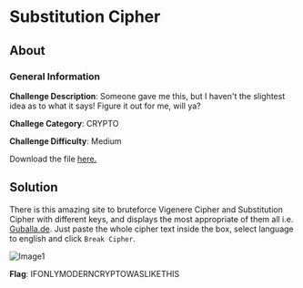 # Substitution Cipher
## About

### General Information

__Challenge Description__: Someone gave me this, but I haven't the slightest idea as to what it says! Figure it out for me, will ya?

__Challege Category__: CRYPTO

__Challenge Difficulty__: Medium

Download the file [here.](https://mega.nz/#!iCBz2IIL!B7292dJSx1PGXoWhd9oFLk2g0NFqGApBaItI_2Gsp9w)

## Solution

There is this amazing site to bruteforce Vigenere Cipher and Substitution Cipher with different keys, and displays the most appropriate of them all i.e. [Guballa.de](https://guballa.de/substitution-solver). Just paste the whole cipher text inside the box, select language to english and click ```Break Cipher```.

![Image1]()

__Flag__: IFONLYMODERNCRYPTOWASLIKETHIS
